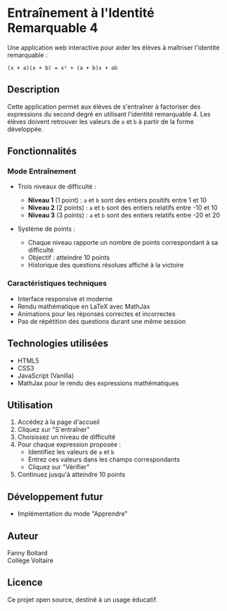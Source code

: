 # Entraînement à l'Identité Remarquable 4

Une application web interactive pour aider les élèves à maîtriser l'identité remarquable : 
```
(x + a)(x + b) = x² + (a + b)x + ab
```

## Description

Cette application permet aux élèves de s'entraîner à factoriser des expressions du second degré en utilisant l'identité remarquable 4. Les élèves doivent retrouver les valeurs de `a` et `b` à partir de la forme développée.

## Fonctionnalités

### Mode Entraînement
- Trois niveaux de difficulté :
  - **Niveau 1** (1 point) : `a` et `b` sont des entiers positifs entre 1 et 10
  - **Niveau 2** (2 points) : `a` et `b` sont des entiers relatifs entre -10 et 10
  - **Niveau 3** (3 points) : `a` et `b` sont des entiers relatifs entre -20 et 20

- Système de points :
  - Chaque niveau rapporte un nombre de points correspondant à sa difficulté
  - Objectif : atteindre 10 points
  - Historique des questions résolues affiché à la victoire

### Caractéristiques techniques
- Interface responsive et moderne
- Rendu mathématique en LaTeX avec MathJax
- Animations pour les réponses correctes et incorrectes
- Pas de répétition des questions durant une même session

## Technologies utilisées
- HTML5
- CSS3
- JavaScript (Vanilla)
- MathJax pour le rendu des expressions mathématiques


## Utilisation

1. Accédez à la page d'accueil
2. Cliquez sur "S'entraîner"
3. Choisissez un niveau de difficulté
4. Pour chaque expression proposée :
   - Identifiez les valeurs de `a` et `b`
   - Entrez ces valeurs dans les champs correspondants
   - Cliquez sur "Vérifier"
5. Continuez jusqu'à atteindre 10 points

## Développement futur
- Implémentation du mode "Apprendre"

## Auteur
Fanny Boitard  
Collège Voltaire

## Licence
Ce projet open source, destiné à un usage éducatif.
